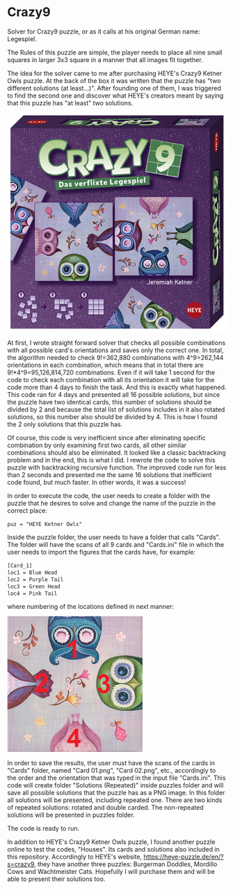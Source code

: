 # Crazy9

Solver for Crazy9 puzzle, or as it calls at his original German name: Legespiel.

The Rules of this puzzle are simple, the player needs to place all nine small squares in larger 3x3 square in a manner that all images fit together.

The idea for the solver came to me after purchasing HEYE's Crazy9 Ketner Owls puzzle. At the back of the box it was written that the puzzle has "two different solutions (at least...)". After founding one of them, I was triggered to find the second one and discover what HEYE's creators meant by saying that this puzzle has "at least" two solutions.

<p align="center">
  <img src="./HEYE Ketner Owls/Ketner Owls.jpg" alt=".." title="Crazy9 Ketner Owls puzzle." />
</p>

At first, I wrote straight forward solver that checks all possible combinations with all possible card's orientations and saves only the correct one. In total, the algorithm needed to check 9!=362,880 combinations with 4^9=262,144 orientations in each combination, which means that in total there are 9!*4^9=95,126,814,720 combinations. Even if it will take 1 second for the code to check each combination with all its orientation it will take for the code more than 4 days to finish the task. And this is exactly what happened. This code ran for 4 days and presented all 16 possible solutions, but since the puzzle have two identical cards, this number of solutions should be divided by 2 and because the total list of solutions includes in it also rotated solutions, so this number also should be divided by 4. This is how I found the 2 only solutions that this puzzle has.

Of course, this code is very inefficient since after eliminating specific combination by only examining first two cards, all other similar combinations should also be eliminated. It looked like a classic backtracking problem and in the end, this is what I did. I rewrote the code to solve this puzzle with backtracking recursive function. The improved code run for less than 2 seconds and presented me the same 16 solutions that inefficient code found, but much faster. In other words, it was a success!

In order to execute the code, the user needs to create a folder with the puzzle that he desires to solve and change the name of the puzzle in the correct place:
```[bash]
puz = "HEYE Ketner Owls"
```

Inside the puzzle folder, the user needs to have a folder that calls "Cards". The folder will have the scans of all 9 cards and "Cards.ini" file in which the user needs to import the figures that the cards have, for example:
```[bash]
[Card_1]
loc1 = Blue Head
loc2 = Purple Tail
loc3 = Green Head
loc4 = Pink Tail
```
where numbering of the locations defined in next manner:
<p>
  <img src="./Locations.png" alt=".." title="Locations." />
</p>

In order to save the results, the user must have the scans of the cards in "Cards" folder, named "Card 01.png", "Card 02.png", etc., accordingly to the order and the orientation that was typed in the input file "Cards.ini". This code will create folder "Solutions (Repeated)" inside puzzles folder and will save all possible solutions that the puzzle has as a PNG image. In this folder all solutions will be presented, including repeated one. There are two kinds of repeated solutions: rotated and double carded. The non-repeated solutions will be presented in puzzles folder.

The code is ready to run.

In addition to HEYE's Crazy9 Ketner Owls puzzle, I found another puzzle online to test the codes, "Houses". Its cards and solutions also included in this repository. Accordingly to HEYE's website, https://heye-puzzle.de/en/?s=crazy9, they have another three puzzles: Burgerman Doddles, Mordillo Cows and Wachtmeister Cats. Hopefully I will purchase them and will be able to present their solutions too.
